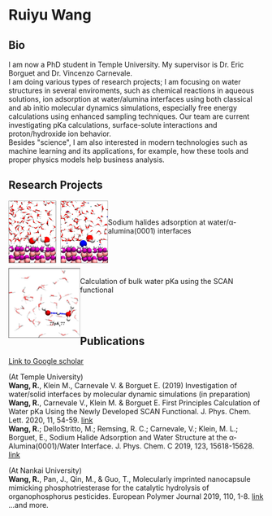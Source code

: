 # Ruiyu Wang

## Bio

I am now a PhD student in Temple University. My supervisor is Dr. Eric Borguet and Dr. Vincenzo Carnevale. <br>
I am doing various types of research projects; I am focusing on water structures in several enviroments, such as chemical reactions in aqueous solutions, ion adsorption at water/alumina interfaces using both classical and ab initio molecular dynamics simulations, especially free energy calculations using enhanced sampling techniques. Our team are current investigating pKa calculations, surface-solute interactions and proton/hydroxide ion behavior.  <br>
Besides "science", I am also interested in modern technologies such as machine learning and its applications, for example, how these tools and proper physics models help business analysis.

## Research Projects
<a href="url"><img src="fig/jpcc2019.jpeg" align="left" height="123" width="196" ></a>

<br>
<br>
    Sodium halides adsorption at water/α-alumina(0001) interfaces <br>
<br>
<br>
<br>

<a href="url"><img src="fig/jpcl22019.jpeg" align="left" height="137" width="141" ></a>

<br>
    Calculation of bulk water pKa using the SCAN functional <br>
<br>
<br>
<br>

## Publications 
[Link to Google scholar](https://scholar.google.com/citations?hl=zh-CN&user=IkjmJh8AAAAJ&view_op=list_works&sortby=pubdate)

(At Temple University)<br>
**Wang, R.**, Klein M., Carnevale V. & Borguet E. (2019) Investigation of water/solid interfaces by molecular dynamic simulations (in preparation) <br>
**Wang, R.**, Carnevale V., Klein M. & Borguet E. First Principles Calculation of Water pKa Using the Newly Developed SCAN Functional. J. Phys. Chem. Lett. 2020, 11, 54-59. [link](https://pubs.acs.org/doi/abs/10.1021/acs.jpclett.9b02913) <br>
**Wang, R.**; DelloStritto, M.; Remsing, R. C.; Carnevale, V.; Klein, M. L.; Borguet, E., Sodium Halide Adsorption and Water Structure at the α-Alumina(0001)/Water Interface. J. Phys. Chem. C 2019, 123, 15618-15628. [link](https://doi.org/10.1021/acs.jpcc.9b03054) <br>

(At Nankai University)<br>
**Wang, R.**, Pan, J., Qin, M., & Guo, T., Molecularly imprinted nanocapsule mimicking phosphotriesterase for the catalytic hydrolysis of organophosphorus pesticides. European Polymer Journal 2019, 110, 1-8. [link](https://doi.org/10.1016/j.eurpolymj.2018.10.045) <br>
...and more.

